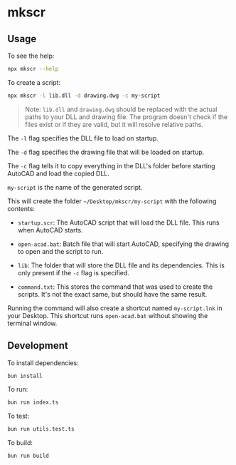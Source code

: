 # mkscr

## Usage

To see the help:

```bash
npx mkscr --help
```

To create a script:

```bash
npx mkscr -l lib.dll -d drawing.dwg -c my-script
```

> Note: `lib.dll` and `drawing.dwg` should be replaced with the actual paths to your DLL and drawing file. The program doesn't check if the files exist or if they are valid, but it will resolve relative paths.

The `-l` flag specifies the DLL file to load on startup.

The `-d` flag specifies the drawing file that will be loaded on startup.

The `-c` flag tells it to copy everything in the DLL's folder before starting AutoCAD and load the copied DLL.

`my-script` is the name of the generated script.

This will create the folder `~/Desktop/mkscr/my-script` with the following contents:

- `startup.scr`: The AutoCAD script that will load the DLL file. This runs when AutoCAD starts.

- `open-acad.bat`: Batch file that will start AutoCAD, specifying the drawing to open and the script to run.

- `lib`: The folder that will store the DLL file and its dependencies. This is only present if the `-c` flag is specified.

- `command.txt`: This stores the command that was used to create the scripts. It's not the exact same, but should have the same result.

Running the command will also create a shortcut named `my-script.lnk` in your Desktop. This shortcut runs `open-acad.bat` without showing the terminal window.

## Development

To install dependencies:

```bash
bun install
```

To run:

```bash
bun run index.ts
```

To test:

```bash
bun run utils.test.ts
```

To build:

```bash
bun run build
```
